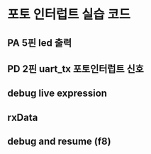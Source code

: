 # 포토 인터럽트 실습 코드
##
## PA 5핀 led 출력
## PD 2핀 uart_tx 포토인터럽트 신호
## debug live expression
## rxData
## debug and resume (f8)
